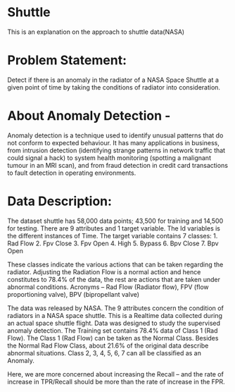 # Shuttle
This is  an explanation on the approach to shuttle data(NASA)

# Problem Statement:
Detect if there is an anomaly in the radiator of a NASA Space Shuttle at a given point of time by taking the conditions of radiator into consideration.
# About Anomaly Detection - 
Anomaly detection is a technique used to identify unusual patterns that do not conform to expected behaviour. It has many applications in business, from intrusion detection (identifying strange patterns in network traffic that could signal a hack) to system health monitoring (spotting a malignant tumour in an MRI scan), and from fraud detection in credit card transactions to fault detection in operating environments.
# Data Description:
The dataset shuttle has 58,000 data points; 43,500 for training and 14,500 for testing. There are 9 attributes and 1 target variable. The Id variables is the different instances of Time.
The target variable contains 7 classes: 
    1.	Rad Flow 
    2.	Fpv Close 
    3.	Fpv Open 
    4.	High 
    5.	Bypass 
    6.	Bpv Close 
    7.	Bpv Open
    
These classes indicate the various actions that can be taken regarding the radiator. Adjusting the Radiation Flow is a normal action and hence constitutes to 78.4% of the data, the rest are actions that are taken under abnormal conditions.
Acronyms – Rad Flow (Radiator flow), FPV (flow proportioning valve), BPV (bipropellant valve)

The data was released by NASA. The 9 attributes concern the condition of radiators in a NASA space shuttle. This is a Realtime data collected during an actual space shuttle flight. Data was designed to study the supervised anomaly detection. 
The Training set contains 78.4% data of Class 1 (Rad Flow). The Class 1 (Rad Flow) can be taken as the Normal Class. Besides the Normal Rad Flow Class, about 21.6% of the original data describe abnormal situations. Class 2, 3, 4, 5, 6, 7 can all be classified as an Anomaly.

Here, we are more concerned about increasing the Recall – and the rate of increase in TPR/Recall should be more than the rate of increase in the FPR.
